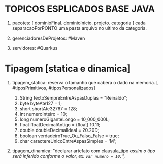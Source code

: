
# TOPICOS ESPLICADOS BASE JAVA
1. pacotes: [ dominioFinal. dominioInicio. projeto. categoria ] cada separacaoPorPONTO uma pasta arquivo no ultimo da categoria.

2. gerenciadoresDeProjetos: #Maven

3. servidores: #Quarkus

# Tipagem [statica e dinamica]
1. tipagem_statica: reserva o tamanho que caberá o dado na memoria. [ #tiposPrimitivos, #tiposPersonalizados]
    1. String textoSempreEntreAspasDuplas = "Reinaldo";
    2. byte byteAte127 = 1;
    3. short shortAte32767 = 128;
    4. int numeroInteiro = 10;
    5. long numeroGiganteLongo = 10_000_000L;
    6. float floatDecimalAntigo = (float) 10.11;
    7. double doubleDecimalIdeal = 20.20D;
    8. boolean verdadeiroTrue_Ou_Falso_False = true;
    9. char caractereUnicoEntreAspasSimples = 'M';

2. tipagem_dinamica: "declarar artefato com clausula_tipo <var> assim o tipo será inferido conforme o valor, ex: ```var numero = 10;```",

